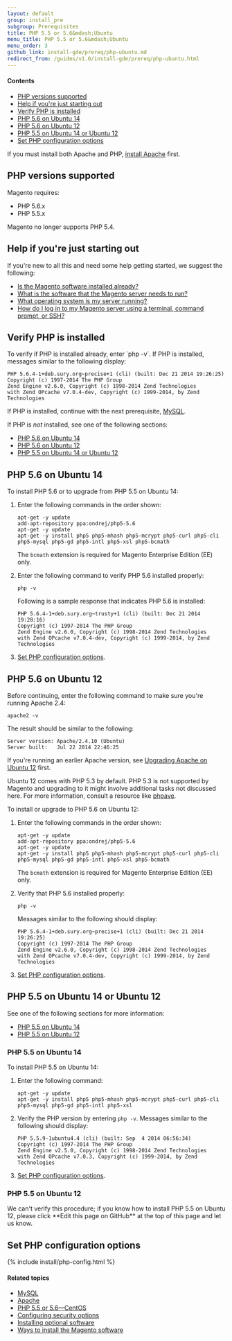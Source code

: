 ```yaml
---
layout: default
group: install_pre
subgroup: Prerequisites
title: PHP 5.5 or 5.6&mdash;Ubuntu
menu_title: PHP 5.5 or 5.6&mdash;Ubuntu
menu_order: 3
github_link: install-gde/prereq/php-ubuntu.md
redirect_from: /guides/v1.0/install-gde/prereq/php-ubuntu.html
---
```


<!-- This topic is referred to from Magento 2 code! Don't change the URL without informing engineering! -->
<!-- Referring file: README.md owned by core -->


<h4 id="instgde-php-prereq-contents">Contents</h4>

*	<a href="#php-support">PHP versions supported</a>
*	<a href="#php-ubuntu-help-beginner">Help if you're just starting out</a>
*	<a href="#ubuntu-verify-php">Verify PHP is installed</a>
*	<a href="#instgde-prereq-php56-install-ubuntu">PHP 5.6 on Ubuntu 14</a>
*	<a href="#instgde-prereq-php56-install-ubuntu12">PHP 5.6 on Ubuntu 12</a>
*	<a href="#instgde-prereq-php55-install-ubuntu">PHP 5.5 on Ubuntu 14 or Ubuntu 12</a>
*	<a href="#instgde-prereq-timezone">Set PHP configuration options</a>

<div class="bs-callout bs-callout-info" id="info">
<span class="glyphicon-class">
  <p>If you must install both Apache and PHP, <a href="{{ site.gdeurl }}install-gde/prereq/apache.html">install Apache</a> first.</p></span>
</div>

<h2 id="php-support">PHP versions supported</h2>
Magento requires:

*	PHP 5.6.x
*	PHP 5.5.x 

<div class="bs-callout bs-callout-info" id="info">
<span class="glyphicon-class">
  <p>Magento no longer supports PHP 5.4.</p></span>
</div>

<h2 id="php-ubuntu-help-beginner">Help if you're just starting out</h2>
If you're new to all this and need some help getting started, we suggest the following:

*	<a href="{{ site.gdeurl }}install-gde/basics/basics_magento-installed.html">Is the Magento software installed already?</a>
*	<a href="{{ site.gdeurl }}install-gde/basics/basics_software.html">What is the software that the Magento server needs to run?</a>
*	<a href="{{ site.gdeurl }}install-gde/basics/basics_os-version.html">What operating system is my server running?</a>
*	<a href="{{ site.gdeurl }}install-gde/basics/basics_login.html">How do I log in to my Magento server using a terminal, command prompt, or SSH?</a>

<h2 id="ubuntu-verify-php">Verify PHP is installed</h2>
To verify if PHP is installed already, enter `php -v`. If PHP is installed, messages similar to the following display:

	PHP 5.6.4-1+deb.sury.org~precise+1 (cli) (built: Dec 21 2014 19:26:25)
	Copyright (c) 1997-2014 The PHP Group
	Zend Engine v2.6.0, Copyright (c) 1998-2014 Zend Technologies
    with Zend OPcache v7.0.4-dev, Copyright (c) 1999-2014, by Zend Technologies

If PHP is installed, continue with the next prerequisite, <a href="{{ site.gdeurl }}install-gde/prereq/mysql.html">MySQL</a>.

If PHP is *not* installed, see one of the following sections:

*	<a href="#instgde-prereq-php56-install-ubuntu">PHP 5.6 on Ubuntu 14<!--  or Ubuntu 12 --></a>
*	<a href="#instgde-prereq-php56-install-ubuntu12">PHP 5.6 on Ubuntu 12</a>
*	<a href="#instgde-prereq-php55-install-ubuntu">PHP 5.5 on Ubuntu 14 or Ubuntu 12</a>
 

<h2 id="instgde-prereq-php56-install-ubuntu">PHP 5.6 on Ubuntu 14</h2>
To install PHP 5.6 or to upgrade from PHP 5.5 on Ubuntu 14:

1.	Enter the following commands in the order shown:

		apt-get -y update
		add-apt-repository ppa:ondrej/php5-5.6
		apt-get -y update
		apt-get -y install php5 php5-mhash php5-mcrypt php5-curl php5-cli php5-mysql php5-gd php5-intl php5-xsl php5-bcmath

	<div class="bs-callout bs-callout-info" id="info">
  		<p>The <code>bcmath</code> extension is required for Magento Enterprise Edition (EE) only.</p>
	</div>

2.	Enter the following command to verify PHP 5.6 installed properly:

		php -v

	Following is a sample response that indicates PHP 5.6 is installed:

		PHP 5.6.4-1+deb.sury.org~trusty+1 (cli) (built: Dec 21 2014 19:28:16)
		Copyright (c) 1997-2014 The PHP Group
		Zend Engine v2.6.0, Copyright (c) 1998-2014 Zend Technologies
		with Zend OPcache v7.0.4-dev, Copyright (c) 1999-2014, by Zend Technologies

3.	<a href="#instgde-prereq-timezone">Set PHP configuration options</a>.

<h2 id="instgde-prereq-php56-install-ubuntu12">PHP 5.6 on Ubuntu 12</h2>
Before continuing, enter the following command to make sure you're running Apache 2.4:

	apache2 -v

The result should be similar to the following:

	Server version: Apache/2.4.10 (Ubuntu)
	Server built:   Jul 22 2014 22:46:25

If you're running an earlier Apache version, see <a href="{{ site.gdeurl }}install-gde/prereq/apache.html#install-prereq-apache-ubuntu-upgrade">Upgrading Apache on Ubuntu 12</a> first.

<div class="bs-callout bs-callout-info" id="info">
<span class="glyphicon-class">
  <p>Ubuntu 12 comes with PHP 5.3 by default. PHP 5.3 is not supported by Magento and upgrading to it might involve additional tasks not discussed here. For more information, consult a resource like <a href="http://phpave.com/upgrade-php-53-to-php-56-on-ubuntu-1204-lts" target="_blank">phpave</a>.</p></span>
</div>

To install or upgrade to PHP 5.6 on Ubuntu 12:

1.	Enter the following commands in the order shown:

		apt-get -y update
		add-apt-repository ppa:ondrej/php5-5.6
		apt-get -y update
		apt-get -y install php5 php5-mhash php5-mcrypt php5-curl php5-cli php5-mysql php5-gd php5-intl php5-xsl php5-bcmath

	<div class="bs-callout bs-callout-info" id="info">
  		<p>The <code>bcmath</code> extension is required for Magento Enterprise Edition (EE) only.</p>
	</div>

2.	Verify that PHP 5.6 installed properly:

		php -v

	Messages similar to the following should display:

		PHP 5.6.4-1+deb.sury.org~precise+1 (cli) (built: Dec 21 2014 19:26:25)
		Copyright (c) 1997-2014 The PHP Group
		Zend Engine v2.6.0, Copyright (c) 1998-2014 Zend Technologies
    	with Zend OPcache v7.0.4-dev, Copyright (c) 1999-2014, by Zend Technologies

3.	<a href="#instgde-prereq-timezone">Set PHP configuration options</a>.

<h2 id="instgde-prereq-php55-install-ubuntu">PHP 5.5 on Ubuntu 14 or Ubuntu 12</h2>

See one of the following sections for more information:

*	<a href="#instgde-prereq-php55-install-ubuntu14">PHP 5.5 on Ubuntu 14</a>
*	<a href="#instgde-prereq-php55-install-ubuntu12">PHP 5.5 on Ubuntu 12</a>

<h3 id="instgde-prereq-php55-install-ubuntu14">PHP 5.5 on Ubuntu 14</h3>
To install PHP 5.5 on Ubuntu 14:

1.	Enter the following command:

		apt-get -y update
		apt-get -y install php5 php5-mhash php5-mcrypt php5-curl php5-cli php5-mysql php5-gd php5-intl php5-xsl

2.	Verify the PHP version by entering `php -v`. Messages similar to the following should display:

		PHP 5.5.9-1ubuntu4.4 (cli) (built: Sep  4 2014 06:56:34)
		Copyright (c) 1997-2014 The PHP Group
		Zend Engine v2.5.0, Copyright (c) 1998-2014 Zend Technologies
	    with Zend OPcache v7.0.3, Copyright (c) 1999-2014, by Zend Technologies

3.	<a href="#instgde-prereq-timezone">Set PHP configuration options</a>.

<h3 id="instgde-prereq-php55-install-ubuntu12">PHP 5.5 on Ubuntu 12</h3>
We can't verify this procedure; if you know how to install PHP 5.5 on Ubuntu 12, please click **Edit this page on GitHub** at the top of this page and let us know.

<!-- 1.	Use the following commands from <a href="http://www.dev-metal.com/how-to-setup-latest-version-of-php-5-5-on-ubuntu-12-04-lts/" target="_blank">dev-metal</a>:

		apt-get -y update
		add-apt-repository ppa:ondrej/php5
		apt-get -y update
		apt-get -y install php5 php5-mhash php5-mcrypt php5-curl php5-cli php5-mysql php5-gd php5-intl php5-xsl

2.	Verify the PHP version by entering `php -v`. Messages similar to the following should display:

		PHP 5.5.18-1+deb.sury.org~precise+1 (cli) (built: Oct 17 2014 15:11:34)
		Copyright (c) 1997-2014 The PHP Group
		Zend Engine v2.5.0, Copyright (c) 1998-2014 Zend Technologies
    	with Zend OPcache v7.0.4-dev, Copyright (c) 1999-2014, by Zend Technologies

3.	Set the PHP configuration options as discussed in the next section. -->

<h2 id="instgde-prereq-timezone">Set PHP configuration options</h2>
{% include install/php-config.html %}


#### Related topics

*	<a href="{{ site.gdeurl }}install-gde/prereq/mysql.html">MySQL</a>
*	<a href="{{ site.gdeurl }}install-gde/prereq/apache.html">Apache</a>
*	<a href="{{ site.gdeurl }}install-gde/prereq/php-centos.html">PHP 5.5 or 5.6&mdash;CentOS</a>
*	<a href="{{ site.gdeurl }}install-gde/prereq/security.html">Configuring security options</a>
*	<a href="{{ site.gdeurl }}install-gde/prereq/optional.html">Installing optional software</a>
*	<a href="{{ site.gdeurl }}install-gde/install/pre-install.html">Ways to install the Magento software</a>

